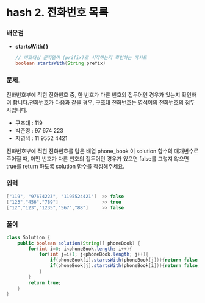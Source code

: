 # hash 2. 전화번호 목록

### 배운점

- **startsWith( )**

    ```java
    // 비교대상 문자열이 (prifix)로 시작하는지 확인하는 메서드
    boolean startsWith(String prefix)
    ```

### 문제.

전화번호부에 적힌 전화번호 중, 한 번호가 다른 번호의 접두어인 경우가 있는지 확인하려 합니다.전화번호가 다음과 같을 경우, 구조대 전화번호는 영석이의 전화번호의 접두사입니다.

- 구조대 : 119
- 박준영 : 97 674 223
- 지영석 : 11 9552 4421

전화번호부에 적힌 전화번호를 담은 배열 phone_book 이 solution 함수의 매개변수로 주어질 때, 어떤 번호가 다른 번호의 접두어인 경우가 있으면 false를 그렇지 않으면 true를 return 하도록 solution 함수를 작성해주세요.

### 입력

```java
["119", "97674223", "1195524421"]  >> false
["123","456","789"]                >> true
["12","123","1235","567","88"]     >> false

```

### 풀이

```java
class Solution {
    public boolean solution(String[] phoneBook) {
        for(int i=0; i<phoneBook.length; i++){
            for(int j=i+1; j<phoneBook.length; j++){
                if(phoneBook[i].startsWith(phoneBook[j])){return false;}
                if(phoneBook[j].startsWith(phoneBook[i])){return false;}
            }
        }
        return true;    
    }
}
```